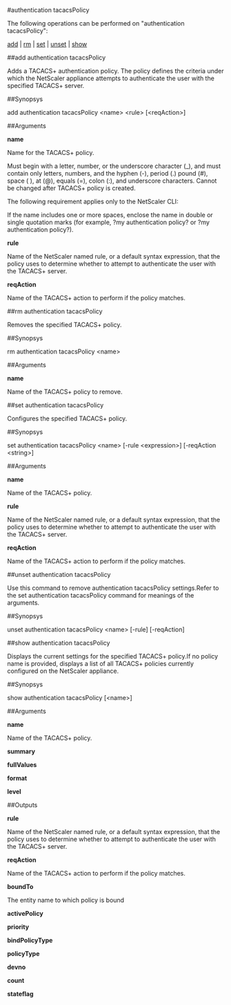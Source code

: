 #authentication tacacsPolicy

The following operations can be performed on "authentication tacacsPolicy":


[add](#add-authentication-tacacspolicy) | [rm](#rm-authentication-tacacspolicy) | [set](#set-authentication-tacacspolicy) | [unset](#unset-authentication-tacacspolicy) | [show](#show-authentication-tacacspolicy)

##add authentication tacacsPolicy

Adds a TACACS+ authentication policy. The policy defines the criteria under which the NetScaler appliance attempts to authenticate the user with the specified TACACS+ server.


##Synopsys

add authentication tacacsPolicy &lt;name> &lt;rule> [&lt;reqAction>]


##Arguments

<b>name</b>
Name for the TACACS+ policy. 
Must begin with a letter, number, or the underscore character (_), and must contain only letters, numbers, and the hyphen (-), period (.) pound (#), space ( ), at (@), equals (=), colon (:), and underscore characters. Cannot be changed after TACACS+ policy is created.
The following requirement applies only to the NetScaler CLI:
If the name includes one or more spaces, enclose the name in double or single quotation marks (for example, ?my authentication policy? or ?my authentication policy?).

<b>rule</b>
Name of the NetScaler named rule, or a default syntax expression, that the policy uses to determine whether to attempt to authenticate the user with the TACACS+ server.

<b>reqAction</b>
Name of the TACACS+ action to perform if the policy matches.



##rm authentication tacacsPolicy

Removes the specified TACACS+ policy.


##Synopsys

rm authentication tacacsPolicy &lt;name>


##Arguments

<b>name</b>
Name of the TACACS+ policy to remove.



##set authentication tacacsPolicy

Configures the specified TACACS+ policy.


##Synopsys

set authentication tacacsPolicy &lt;name> [-rule &lt;expression>] [-reqAction &lt;string>]


##Arguments

<b>name</b>
Name of the TACACS+ policy.

<b>rule</b>
Name of the NetScaler named rule, or a default syntax expression, that the policy uses to determine whether to attempt to authenticate the user with the TACACS+ server.

<b>reqAction</b>
Name of the TACACS+ action to perform if the policy matches.



##unset authentication tacacsPolicy

Use this command to remove authentication tacacsPolicy settings.Refer to the set authentication tacacsPolicy command for meanings of the arguments.


##Synopsys

unset authentication tacacsPolicy &lt;name> [-rule] [-reqAction]


##show authentication tacacsPolicy

Displays the current settings for the specified TACACS+ policy.If no policy name is provided, displays a list of all TACACS+ policies currently configured on the NetScaler appliance.


##Synopsys

show authentication tacacsPolicy [&lt;name>]


##Arguments

<b>name</b>
Name of the TACACS+ policy.

<b>summary</b>

<b>fullValues</b>

<b>format</b>

<b>level</b>



##Outputs

<b>rule</b>
Name of the NetScaler named rule, or a default syntax expression, that the policy uses to determine whether to attempt to authenticate the user with the TACACS+ server.

<b>reqAction</b>
Name of the TACACS+ action to perform if the policy matches.

<b>boundTo</b>
The entity name to which policy is bound

<b>activePolicy</b>

<b>priority</b>

<b>bindPolicyType</b>

<b>policyType</b>

<b>devno</b>

<b>count</b>

<b>stateflag</b>



